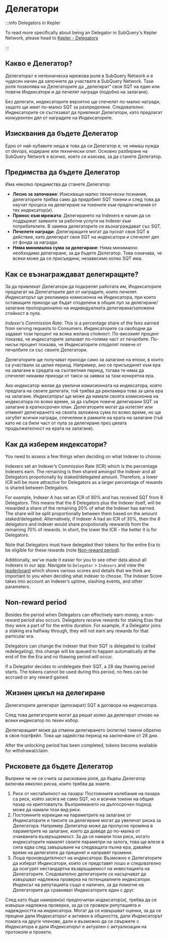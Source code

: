 # Делегатори

:::info Delegators in Kepler

To read more specifically about being an Delegator in SubQuery's Kepler Network, please head to [Kepler - Delegators](./kepler/delegators.md)

:::

## Какво е Делегатор?

Делегаторът е нетехническа мрежова роля в SubQuery Network и е чудесен начин да започнете да участвате в SubQuery Network. Тази роля позволява на Делегаторите да „делегират“ своя SQT на един или повече Индексатори и да печелят награди (подобно на залагане).

Без делегати, индексаторите вероятно ще спечелят по-малко награди, защото ще имат по-малко SQT за разпределяне. Следователно Индексаторите се състезават да привлекат Делегатори, като предлагат конкурентен дял от наградите на Индексаторите.

## Изисквания да бъдете Делегатор

Едно от най-хубавите неща в това да си Делегатор е, че нямаш нужда от devops, кодиране или технически опит. Основно разбиране на SubQuery Network е всичко, което се изисква, за да станете Делегатор.

## Предимства да бъдете Делегатор

Има няколко предимства да станете Делегатор:

- **Лесно за започване**: Изискващи малко технически познания, делегаторите трябва само да придобият SQT токени и след това да научат процеса на делегиране на токените към предпочитания от тях индексатор(и).
- **Принос към мрежата**: Делегирането на Indexers е начин да се поддържат заявките за работни услуги на Indexer към потребителите. В замяна делегаторите се възнаграждават със SQT.
- **Печелете награди**: Делегиращите могат да пуснат своя SQT в действие, като делегират своя SQT на индексатори и спечелят дял от фонда за награди.
- **Няма минимална сума за делегиране**: Няма минимално необходимо делегиране, за да бъдете Делегатор. Това означава, че всеки може да се присъедини, независимо колко SQT има.

## Как се възнаграждават делегиращите?

За да привлекат Делегатори да подкрепят работата им, Индексаторите предлагат на Делегаторите дял от наградите, които печелят. Индексаторът ще рекламира комисионна на Индексатора, при което оставащите приходи ще бъдат споделени в общия пул за делегиране/залагане пропорционално на индивидуалната делегирана/заложена стойност в пула.

_Indexer’s Commission Rate_: This is a percentage share of the fees earned from serving requests to Consumers. Индексаторите са свободни да задават този процент на всяка желана стойност. По-високият процент показва, че индексаторите запазват по-голяма част от печалбите. По-нисък процент показва, че Индексаторите споделят повече от печалбите си със своите Делегатори.

Делегаторите ще получават приходи само за залагане на епохи, в които са участвали за целия период. Например, ако се присъединят към ера на залагане в средата на съответния период, тогава те няма да спечелят никакви приходи от такси за заявка за тази конкретна ера.

Ако индексатор желае да увеличи комисионната на индексатора, която предлага на своите делегати, той трябва да рекламира това за цяла ера на залагане. Индексаторът ще може да намали своята комисионна на индексатора по всяко време, за да събере повече делегирани SQT за залагане в краткосрочен план. Делегаторите могат да изтеглят или отменят делегирането на своята заложена сума по всяко време, но ще загубят всички награди, спечелени в рамките на ерата на залагане (тъй като не са били част от пула за делегиране през цялата продължителност на ерата на залагане).

## Как да изберем индексатори?

You need to assess a few things when deciding on what Indexer to choose.

Indexers set an Indexer’s Commission Rate (ICR) which is the percentage Indexers earn. The remaining is then shared amongst the Indexer and all Delegators propotionally by staked/delegated amount. Therefore, a lower ICR will be more attractive for Delegators as a larger percentage of rewards is shared between Delegators.

For example, Indexer A has set an ICR of 80% and has received SQT from 8 Delegators. This means that the 8 Delegators plus the Indexer itself, will be rewarded a share of the remaining 20% of what the Indexer has earned. The share will be split proportionally between them based on the amount staked/delegated. Alternatively, if Indexer A had an ICR of 30%, then the 8 delegators and indexer would share propotionally rewwards from the remaining 70% of rewards. In short, the lower the ICR - the better it is for Delegators.

Note that Delegators must have delegated their tokens for the entire Era to be eligible for these rewards (note [Non-reward period](#non-reward-period)).

Additionally, we've made it easier for you to see other data about all indexers in our app. Navigate to `Delegator` > `Indexers` and view the [leaderboard](https://kepler.subquery.network/delegator/indexers/top) which shows various scores and details that we think are important to you when deciding what indexer to choose. The Indexer Score takes into account an Indexer’s uptime, slashing events, and other parameters.

## Non-reward period

Besides the period when Delegators can effectively earn money, a non-reward period also occurs. Delegators receive rewards for staking Eras that they were a part of for the entire duration. For example, if a Delegator joins a staking era halfway through, they will not earn any rewards for that particular era.

Delegators can change the indexer that their SQT is delegated to (called redelegating), this change will be queued to happen automatically at the end of the the Era and no thawing period will occur.

If a Delegator decides to undelegate their SQT, a 28 day thawing period starts. The tokens cannot be used during this period, no fees can be accrued or any reward gained.

## Жизнен цикъл на делегиране

Делегаторите делегират (депозират) SQT в договора на индексатора.

След това делегаторите могат да решат колко да делегират отново на всеки индексатор по техен избор.

Делегиращият може да отмени делегирането (изтегли) токени обратно в своя портфейл. Това ще задейства период на заключване от 28 дни.

After the unlocking period has been completed, tokens become available for withdrawal/claim.

## Рисковете да бъдете Делегатор

Въпреки че не се счита за рискована роля, да бъдеш Делегатор включва няколко риска, които трябва да знаете.

1. Риск от нестабилност на пазара: Постоянните колебания на пазара са риск, който засяга не само SQT, но и всички токени на общия пазар на криптовалута. Възприемането на дългосрочен подход може да намали този вид риск.
2. Постоянните корекции на параметрите на залагане от Индексаторите и таксите за делегиране могат да увеличат риска за Делегатора. Например Делегатор може да пропусне промяна в параметрите на залагане, което да доведе до по-малка от очакваната възвръщаемост. За да се намали този риск, когато индексаторите намалят своите параметри на залога, това ще влезе в сила едва след завършване на следващата пълна ера, давайки време на делегатите да преценят и направят промени.
3. Лоша производителност на индексатора: Възможно е Делегаторите да изберат Индексатори, които се представят лошо и следователно да осигурят нестандартна възвръщаемост на инвестицията на Делегаторите. Следователно делегаторите се насърчават да извършват надлежна проверка на потенциалните индексатори. Индексът на репутацията също е наличен, за да помогне на Делегаторите да сравняват Индексаторите един с друг.

След като бъде намерен(и) предпочитан индексатор(и), трябва да се извърши надлежна проверка, за да се провери репутацията и надеждността на индексатора. Могат да се извършват оценки, за да се прецени дали Индексаторът е активен в общността, дали Индексаторът помага на други членове, дали е възможно да се свържете с Индексатора и дали Индексаторът е актуален с актуализации на протоколи и проекти.
